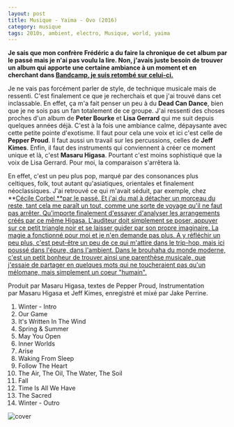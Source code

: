 ```yaml
---
layout: post
title: Musique - Yaima - Ovo (2016)
category: musique
tags: 2010s, ambient, electro, Musique, world, yaima
---
```

**Je sais que mon confrère Frédéric a du faire la chronique de cet album par le passé mais je n'ai pas voulu la lire. Non, j'avais juste besoin de trouver un album qui apporte une certaine ambiance à un moment et en cherchant dans <span style="text-decoration:underline;"><a href="https://yaimamusic.bandcamp.com/album/ovo">Bandcamp</a>, je suis retombé sur celui-ci.**

Je ne vais pas forcément parler de style, de technique musicale mais de ressenti. C'est finalement ce que je recherchais et que j'ai trouvé dans cet inclassable. En effet, ça m'a fait penser un peu à du **Dead Can Dance**, bien que je ne sois pas un fan totalement de ce groupe. J'ai ressenti des choses proches d'un album de **Peter Bourke** et **Lisa Gerrard** qui me suit depuis quelques années déjà. C'est à la fois une ambiance calme, dépaysante avec cette petite pointe d'exotisme. Il faut pour cela une voix et ici c'est celle de **Pepper Proud**. Il faut aussi un travail sur les percussions, celles de **Jeff Kimes**. Enfin, il faut des instruments qui conviennent à créer ce moment unique et là, c'est **Masaru Higasa**. Pourtant c'est moins sophistiqué que la voix de Lisa Gerrard. Pour moi, la comparaison s'arrêtera là.

En effet, c'est un peu plus pop, marqué par des consonances plus celtiques, folk, tout autant qu'asiatiques, orientales et finalement néoclassiques. J'ai retrouvé ce qui m'avait séduit, par exemple, chez **<span style="text-decoration:underline;">Cécile Corbel **par le passé. Et j'ai du mal à détacher un morceau du reste, tant cela me paraît un tout, comme une sorte de voyage qu'il ne faut pas arrêter. Qu'importe finalement d'essayer d'analyser les arrangements créés par ce même Higasa. L'auditeur doit simplement se poser, appuyer sur ce petit triangle noir et se laisser guider par son propre imaginaire. La magie a fonctionné pour moi et je n'en demande pas plus. A y réfléchir un peu plus, c'est peut-être un peu de ce qui m'attire dans le trip-hop, mais ici poussé dans l'épure, dans l'ambient. Dans le brouhaha du monde moderne, c'est un petit bonheur de trouver ainsi une parenthèse musicale, que j'essaie de partager en quelques mots qui ne toucheraient pas qu'un mélomane, mais simplement un coeur "humain".

Produit par Masaru Higasa, textes de Pepper Proud, Instrumentation par Masaru Higasa et Jeff Kimes, enregistré et mixé par Jake Perrine.

1. Winter - Intro
2. Our Game
3. It's Written In The Wind 
4. Spring &amp; Summer
5. May You Open 
6. Inner Worlds 
7. Arise 
8. Waking From Sleep 
9. Follow The Heart 
10. The Air, The Oil, The Water, The Soil 
11. Fall 
12. Time Is All We Have
13. The Sacred 
14. Winter - Outro

![cover](https://cheziceman.files.wordpress.com/2017/01/yaima.jpg)
